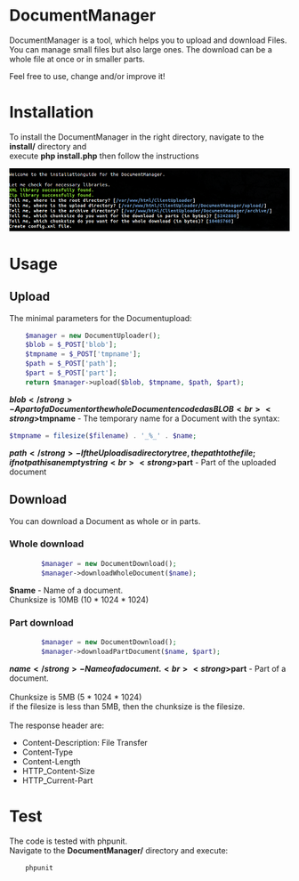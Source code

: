 # DocumentManager
DocumentManager is a tool, which helps you to upload and download Files.
You can manage small files but also large ones.
The download can be a whole file at once or in smaller parts.

Feel free to use, change and/or improve it!

<h1>Installation</h1>
To install the DocumentManager in the right directory, navigate
to the <strong>install/</strong> directory and<br>
execute <strong>php install.php</strong> then follow the instructions<br>

![Image](https://github.com/EugenK92/DocumentManager/blob/master/readme_assets/install.png)

<h1>Usage</h1>
<h2>Upload</h2>
The minimal parameters for the Documentupload:<br>

```php
    $manager = new DocumentUploader();
    $blob = $_POST['blob'];
    $tmpname = $_POST['tmpname'];
    $path = $_POST['path'];
    $part = $_POST['part'];
    return $manager->upload($blob, $tmpname, $path, $part);
```

<strong>$blob</strong> - A part of a Document or the whole Document encoded as BLOB<br>
<strong>$tmpname</strong> - The temporary name for a Document with the syntax: <br>

```php
$tmpname = filesize($filename) . '_%_' . $name;
```

<strong>$path</strong> - If the Upload is a directory tree, the path to the file; if not path is an empty string<br>
<strong>$part</strong> - Part of the uploaded document

<h2>Download</h2>
You can download a Document as whole or in parts.<br>
<h3>Whole download</h3>

```php
        $manager = new DocumentDownload();
        $manager->downloadWholeDocument($name);
```

<strong>$name</strong> - Name of a document.<br>
Chunksize is 10MB (10 * 1024 * 1024)<br>

<h3>Part download</h3>

```php
        $manager = new DocumentDownload();
        $manager->downloadPartDocument($name, $part);
```

<strong>$name</strong> - Name of a document.<br>
<strong>$part</strong> - Part of a document.<br>
<br>
Chunksize is 5MB (5 * 1024 * 1024)<br>
if the filesize is less than 5MB, then the chunksize is the filesize.<br> 
<br>
The response header are:<br>
<ul>
    <li>Content-Description: File Transfer</li>
    <li>Content-Type</li>
    <li>Content-Length</li>
    <li>HTTP_Content-Size</li>
    <li>HTTP_Current-Part</li>
</ul>

<h1>Test</h1>
The code is tested with phpunit.<br>
Navigate to the <strong>DocumentManager/</strong> directory and execute:<br>

```php
    phpunit
```

